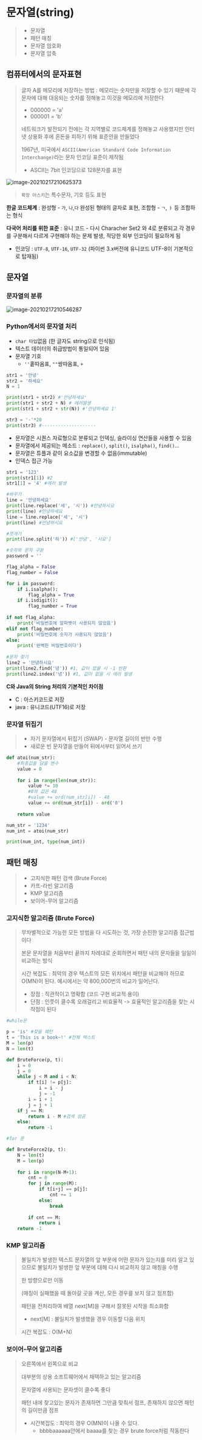 # 문자열(string)

> - 문자열
> - 패턴 매칭
> - 문자열 암호화
> - 문자열 압축



## 컴퓨터에서의 문자표현

> 글자 A를 메모리에 저장하는 방법 : 메모리는 숫자만을 저장할 수 있기 때문에 각 문자에 대해 대응되는 숫자를 정해놓고 이것을 메모리에 저장한다
>
> - 000000 = 'a'
> - 000001 = 'b'
>
> 네트워크가 발전되기 전에는 각 지역별로 코드체계를 정해놓고 사용했지만 인터넷 상용화 후에 혼돈을 피하기 위해 표준안을 만들었다 
>
> 1967년, 미국에서 `ASCII(American Standard Code Information Interchange)`라는 문자 인코딩 표준이 제작됨
>
> - ASCII는 7bit 인코딩으로 128문자를 표현

![image-20210217210625373](#APS_array2.assets/image-20210217210625373.png)

> `확장 아스키`는 특수문자, 기호 등도 표현 

**한글 코드체계** : 완성형 - `가`, `나`,`다` 완성된 형태의 글자로 표현, 조합형 - `ㄱ`, `ㅏ` 등 조합하는 형식

**다국어 처리를 위한 표준** : 유니 코드 - 다시 Characher Set2 와 4로 분류되고 각 경우를 구분해서 다르게 구현해야 하는 문제 발생, 적당한 외부 인코딩이 필요하게 됨 

- 인코딩 : `UTF-8`, `UTF-16`, `UTF-32` (파이썬 3.x버전에 유니코드 UTF-8이 기본적으로 탑재됨)



## 문자열

### 문자열의 분류

![image-20210217210546287](#APS_array2.assets/image-20210217210546287.png)



### Python에서의 문자열 처리

- `char 타입`없음 (한 글자도 string으로 인식됨)
- 텍스트 데이터의 취급방법이 통일되어 있음
- 문자열 기호 
  - `''`홑따옴표, `""`쌍따옴표, `+`

```python
str1 = '안녕'
str2 = '하세요'
N = 1

print(str1 + str2) #'안녕하세요'
print(str1 + str2 + N) # 에러발생 
print(str1 + str2 + str(N)) #'안녕하세요 1'

str3 = '-'*20
print(str3) #--------------------
```

- 문자열은 시퀀스 자료형으로 분류되고 인덱싱, 슬라이싱 연산들을 사용할 수 있음
- 문자열에서 제공되는 메소드 : `replace()`, `split()`, `isalpha()`, `find()`...
- 문자열은 튜플과 같이 요소값을 변경할 수 없음(immutable)
- 인덱스 접근 가능 

```python
str1 = '123'
print(str1[1]) #2
str1[1] = '4' #에러 발생

#바꾸기
line = '안녕하세요'
print(line.replace('세', '시')) #안녕하시요 
print(line) #안녕하세요 
line = line.replace('세', '시')
print(line) #안녕하시요 

#쪼개기
print(line.split('하')) #['안녕', '시요']

#숫자와 문자 구분 
password = ''

flag_alpha = False
flag_number = False

for i in password:
    if i.isalpha():
        flag_alpha = True
   	if i.isdigit():
        flag_number = True
        
if not flag_alpha:
    print('비밀번호에 알파벳이 사용되지 않았음')
elif not flag_number:
    print('비밀번호에 숫자가 사용되지 않았음')
else:
    print('완벽한 비밀번호이다')
    
#문자 찾기
line2 = '안녕하시요'
print(line2.find('녕')) #1, 값이 없을 시 -1 반환
print(line2.index('녕')) #1, 값이 없을 시 에러 발생
```



**C와 Java의 String 처리의 기본적인 차이점**

- C : 아스키코드로 저장
- java : 유니코드(UTF16)로 저장



### 문자열 뒤집기

> - 자기 문자열에서 뒤집기 (SWAP) - 문자열 길이의 반만 수행
> - 새로운 빈 문자열을 만들어 뒤에서부터 읽어서 쓰기



```python
def atoi(num_str):
    #최종값을 담을 변수
    value = 0
    
    for i in range(len(num_str)):
        value *= 10 
        #0의 값은 48 
        #value += ord(num_str[i]) - 48
        value += ord(num_str[i]) - ord('0')
        
    return value

num_str = '1234'
num_int = atoi(num_str)

print(num_int, type(num_int))
```



## 패턴 매칭

> - 고지식한 패턴 검색 (Brute Force)
> - 카프-라빈 알고리즘
> - KMP 알고리즘
> - 보이어-무어 알고리즘



### 고지식한 알고리즘 (Brute Force)

> 무차별적으로 가능한 모든 방법을 다 시도하는 것, 가장 순진한 알고리즘 접근법이다
>
> 본문 문자열을 처음부터 끝까지 차례대로 순회하면서 패턴 내의 문자들을 일일이 비교하는 방식 
>
> 시간 복잡도 : 최악의 경우 텍스트의 모든 위치에서 패턴을 비교해야 하므로 O(MN)이 된다. 예시에서는 약 800,000번의 비교가 일어난다.
>
> - 장점 : 직관적이고 명확함 (코드 구현 비교적 용이)
> - 단점 : 인풋이 클수록 오래걸리고 비효율적 -> 효율적인 알고리즘을 찾는 시작점이 된다

```PYTHON
#while문

p = 'is' #찾을 패턴
t = 'This is a book~!' #전체 텍스트
M = len(p)
N = len(t)

def BruteForce(p, t):
    i = 0
    j = 0
    while j < M and i < N:
        if t[i] != p[j]:
            i = i - j
            j = -1
        i = i + 1
        j = j + 1
    if j == M:
        return i - M #검색 성공
   	else:
        return -1
```

```python
#for 문

def BruteForce2(p, t):
    N = len(t)
    M = len(p)
    
    for i in range(N-M+1):
        cnt = 0
        for j in range(M):
            if t[i+j] == p[j]:
                cnt += 1
            else:
                break
                
        if cnt == M:
            return i
    return -1
```



### KMP 알고리즘

> 불일치가 발생한 텍스트 문자열의 앞 부분에 어떤 문자가 있는지를 미리 알고 있으므로 불일치가 발생한 앞 부분에 대해 다시 비교하지 않고 매칭을 수행
>
> 한 방향으로만 이동
>
> (매칭이 실패했을 때 돌아갈 곳을 계산, 모든 경우를 보지 않고 점프함)
>
> 패턴을 전처리하여 배열 next[M]을 구해서 잘못된 시작을 최소화함 
>
> - next[M] : 불일치가 발생했을 경우 이동할 다음 위치
>
> 시간 복잡도 : O(M+N)



### 보이어-무어 알고리즘

> 오른쪽에서 왼쪽으로 비교 
>
> 대부분의 상용 소프트웨어에서 채택하고 있는 알고리즘 
>
> 문자열에 사용되는 문자셋이 클수록 좋다
>
> 패턴 내에 찾고있는 문자가 존재하면 그만큼 맞춰서 점프, 존재하지 않으면 패턴의 길이만큼 점프
>
> - 시간복잡도 : 최악의 경우 O(MN)이 나올 수 있다.
>   - bbbbaaaaaa안에서 baaaa를 찾는 경우 brute force처럼 작동한다

